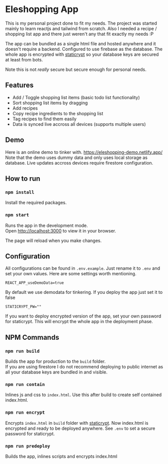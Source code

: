 # Eleshopping App

This is my personal project done to fit my needs. The project was started mainly to learn reactjs and tailwind from scratch. Also I needed a recipe / shopping list app and there just weren't any that fit exactly my needs :P

The app can be bundled as a single html file and hosted anywhere and it doesn't require a backend. Configured to use firebase as the database. The whole app is encrypted with [staticrypt](https://github.com/robinmoisson/staticrypt) so your database keys are secured at least from bots.

Note this is not _really_ secure but secure enough for personal needs.

## Features

- Add / Toggle shopping list items (basic todo list functionality)
- Sort shopping list items by dragging
- Add recipes
- Copy recipe ingredients to the shopping list
- Tag recipes to find them easily
- Data is synced live accross all devices (supports multiple users)

## Demo

Here is an online demo to tinker with. https://eleshopping-demo.netlify.app/ Note that the demo uses dummy data and only uses local storage as database. Live updates accross devices require firestore configuration.

## How to run

### `npm install`

Install the required packages.

### `npm start`

Runs the app in the development mode.\
Open [http://localhost:3000](http://localhost:3000) to view it in your browser.

The page will reload when you make changes.

## Configuration

All configurations can be found in `.env.example`. Just rename it to `.env` and set your own values. Here are some settings worth mentioning.

```
REACT_APP_useDemoData=true
```

By default we use demodata for tinkering. If you deploy the app just set it to false

```
STATICRYPT_PW=""
```

If you want to deploy encrypted version of the app, set your own password for staticrypt. This will encrypt the whole app in the deployment phase.

## NPM Commands

### `npm run build`

Builds the app for production to the `build` folder.\
If you are using firestore I do not recommend deploying to public internet as all your database keys are bundled in and visible.

### `npm run contain`

Inlines js and css to `index.html`. Use this after build to create self contained index.html.

### `npm run encrypt`

Encrypts `index.html` in `build` folder with [staticrypt](https://github.com/robinmoisson/staticrypt). Now index.html is encrypted and ready to be deployed anywhere. See `.env` to set a secure password for staticrypt.

### `npm run predeploy`

Builds the app, inlines scripts and encrypts index.html
